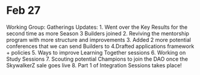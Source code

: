 # Feb 27

Working Group: Gatherings
Updates: 1. Went over the Key Results for the second time as more Season 3 Builders joined
2. Reviving the mentorship program with more structure and improvements
3. Added 2 more potential conferences that we can send Builders to 
4.Drafted applications framework + policies
5. Ways to improve Learning Together sessions
6. Working on Study Sessions
7. Scouting potential Champions to join the DAO once the SkywalkerZ sale goes live
8. Part 1 of Integration Sessions takes place!